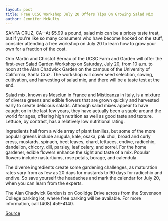 ```yaml
---
layout: post
title: Free UCSC Workshop July 20 Offers Tips On Growing Salad Mix
author: Jennifer McNulty
---
```


SANTA CRUZ, CA--At $5.99 a pound, salad mix can be a pricey taste  treat, but if you're like so many consumers who have become hooked  on the stuff, consider attending a free workshop on July 20 to learn  how to grow your own for a fraction of the cost.

Orin Martin and Christof Bernau of the UCSC Farm and Garden  will offer the first-ever Salad Garden Workshop on Saturday, July  20, from 10 a.m. to noon at the Alan Chadwick Garden on the campus  of the University of California, Santa Cruz. The workshop will cover  seed selection, sowing, cultivation, and harvesting of salad mix, and  there will be a taste test at the end.

Salad mix, known as Mesclun in France and Misticanza in Italy,  is a mixture of diverse greens and edible flowers that are grown  quickly and harvested early to create delicious salads. Although  salad mixes appear to have caught on in the last few years, they  have actually been a staple around the world for ages, offering high  nutrition as well as good taste and texture. Lettuce, by contrast, has  a relatively low nutritional rating.

Ingredients hail from a wide array of plant families, but some  of the more popular greens include arugula, kale, osaka, pak choi,  broad and curly cress, mustards, spinach, beet leaves, chard,  lettuces, endive, radicchio, dandelion, chicory, dill, parsley, leaf  celery, and sorrel. For the home gardener, edible flowers enhance the  sight and taste of a mix. Popular flowers include nasturtiums, rose  petals, borage, and calendula.

The diverse ingredients create some gardening challenges, as  maturation rates vary from as few as 20 days for mustards to 90  days for radicchio and endive. So save yourself the headaches and  mark the calendar for July 20, when you can learn from the experts.

The Alan Chadwick Garden is on Coolidge Drive across from the  Stevenson College parking lot, where free parking will be available.  For more information, call (408) 459-4140.

[Source](http://www1.ucsc.edu/news_events/press_releases/archive/96-97/07-96/070996-Salad_mix_workshop_.html "Permalink to 070996-Salad_mix_workshop_")